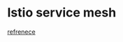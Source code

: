 # Istio service mesh
[refrenece](https://www.youtube.com/watch?v=WFu8OLXUETY&list=PL34sAs7_26wPkw9g-5NQPP_rHVzApGpKP&index=1)
```







```
